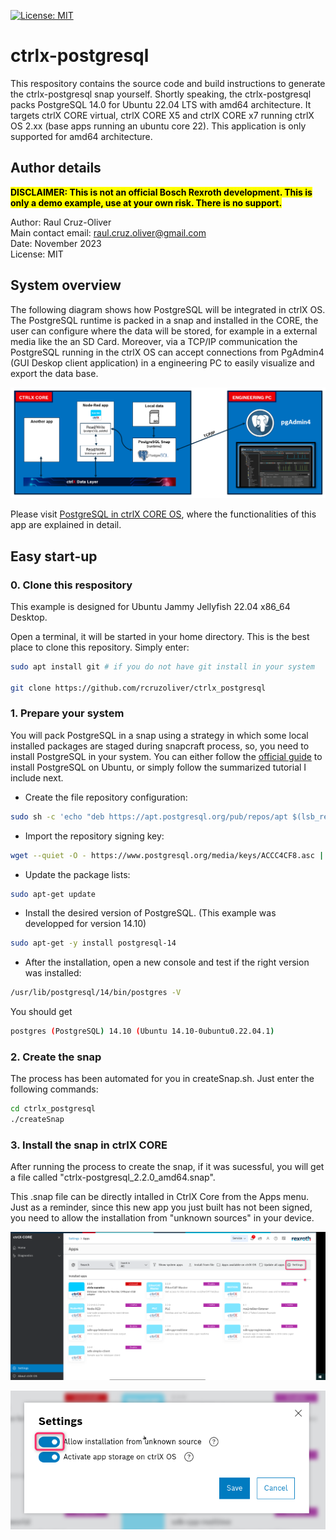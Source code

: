   [![License: MIT](https://img.shields.io/badge/License-MIT-yellow.svg)](https://opensource.org/licenses/MIT)

# ctrlx-postgresql

This respository contains the source code and build instructions to generate the ctrlx-postgresql snap yourself. Shortly speaking, the ctrlx-postgresql packs PostgreSQL 14.0 for Ubuntu 22.04 LTS with amd64 architecture. It targets ctrlX CORE virtual, ctrlX CORE X5 and ctrlX CORE x7 running ctrlX OS 2.xx (base apps running an ubuntu core 22). This application is only supported for amd64 architecture. 

## Author details
<mark>**DISCLAIMER: This is not an official Bosch Rexroth development. This is only a demo example, use at your own risk. There is no support.**</mark> 

Author: Raul Cruz-Oliver \
Main contact email: raul.cruz.oliver@gmail.com \
Date: November 2023 \
License: MIT

## System overview
The following diagram shows how PostgreSQL will be integrated in ctrlX OS. The PostgreSQL runtime is packed in a snap and installed in the CORE, the user can configure where the data will be stored, for example in a external media like the an SD Card. Moreover, via a TCP/IP communication the PostgreSQL running in the ctrlX OS can accept connections from PgAdmin4 (GUI Deskop client application) in a engineering PC to easily visualize and export the data base.

![Alt Text](images/overview.png)

Please visit [PostgreSQL in ctrlX CORE OS](https://developer.community.boschrexroth.com/t5/forums/editpage/board-id/dcdev_community-dev-blog/message-id/969), where the functionalities of this app are explained in detail. 


## Easy start-up

### 0. Clone this respository
This example is designed for Ubuntu Jammy Jellyfish 22.04 x86_64 Desktop.

Open a terminal, it will be started in your home directory. This is the best place to clone this repository. Simply enter:

```bash
sudo apt install git # if you do not have git install in your system

git clone https://github.com/rcruzoliver/ctrlx_postgresql
```

### 1. Prepare your system
You will pack PostgreSQL in a snap using a strategy in which some local installed packages are staged during snapcraft process, so, you need to install PostgreSQL in your system. You can either follow the [official guide](https://www.postgresql.org/download/linux/ubuntu/) to install PostgreSQL on Ubuntu, or simply follow the summarized tutorial I include next.

- Create the file repository configuration:
```bash
sudo sh -c 'echo "deb https://apt.postgresql.org/pub/repos/apt $(lsb_release -cs)-pgdg main" > /etc/apt/sources.list.d/pgdg.list'
```
- Import the repository signing key:
```bash
wget --quiet -O - https://www.postgresql.org/media/keys/ACCC4CF8.asc | sudo apt-key add -
```
- Update the package lists:
```bash
sudo apt-get update
```
-  Install the desired version of PostgreSQL. (This example was developped for version 14.10)
```bash
sudo apt-get -y install postgresql-14
```
- After the installation, open a new console and test if the right version was installed:
```bash
/usr/lib/postgresql/14/bin/postgres -V
```
You should get
```bash
postgres (PostgreSQL) 14.10 (Ubuntu 14.10-0ubuntu0.22.04.1)
```


### 2. Create the snap
The process has been automated for you in createSnap.sh. Just enter the following commands:
```bash
cd ctrlx_postgresql
./createSnap
```

### 3. Install the snap in ctrlX CORE
After running the process to create the snap, if it was sucessful, you will get a file called "ctrlx-postgresql_2.2.0_amd64.snap".

This .snap file can be directly intalled in CtrlX Core from the Apps menu. Just as a reminder, since this new app you just built has not been signed, you need to allow the installation from "unknown sources" in your device.

![Alt text](/images/unknownsources.png)

![Alt text](/images/popup.png)


